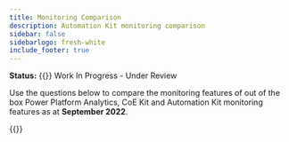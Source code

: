 ```yaml
---
title: Monitoring Comparison
description: Automation Kit monitoring comparison 
sidebar: false
sidebarlogo: fresh-white
include_footer: true
---
```


**Status:** {{<externalImage src="https://github.githubassets.com/images/icons/emoji/unicode/1f6a7.png" size="16x16" text="Construction Icon">}} Work In Progress - Under Review

Use the questions below to compare the monitoring features of out of the box Power Platform Analytics, CoE Kit and Automation Kit monitoring features as at **September 2022**.

{{<questions name="monitoring.json" completed="Thank you for completing compare"  showNavigationButtons=false >}}
